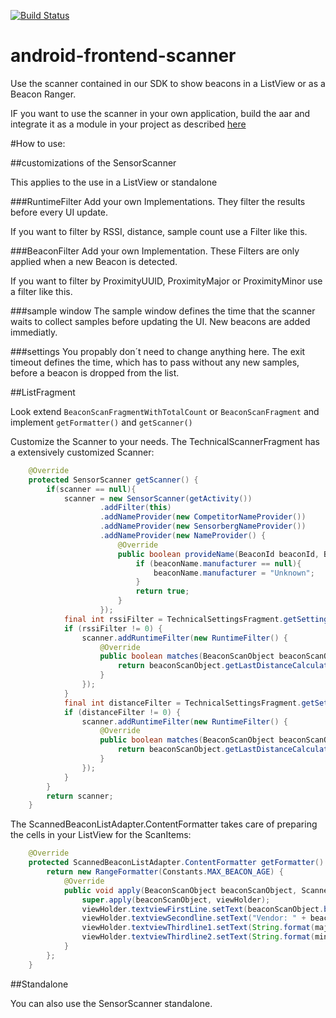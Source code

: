 [![Build Status](https://travis-ci.org/sensorberg-dev/android-frontend-scanner.svg?branch=master)](https://travis-ci.org/sensorberg-dev/android-frontend-scanner)

# android-frontend-scanner
Use the scanner contained in our SDK to show beacons in a ListView or as a Beacon Ranger.

IF you want to use the scanner in your own application, build the aar and integrate it as a module in your project as described [here](http://tools.android.com/tech-docs/new-build-system/tips#TOC-Handling-transitive-dependencies-for-local-artifacts-jars-and-aar-)

#How to use:

##customizations of the SensorScanner

This applies to the use in a ListView or standalone

###RuntimeFilter
Add your own Implementations. They filter the results before every UI update. 

If you want to filter by RSSI, distance, sample count use a Filter like this.

###BeaconFilter
Add your own Implementation. These Filters are only applied when a new Beacon is detected.

If you want to filter by ProximityUUID, ProximityMajor or ProximityMinor use a filter like this.

###sample window
The sample window defines the time that the scanner waits to collect samples before updating the UI. New beacons are added immediatly.

###settings
You propably don´t need to change anything here. The exit timeout defines the time, which has to pass without any new samples, before a beacon is dropped from the list.


##ListFragment

Look extend ```BeaconScanFragmentWithTotalCount``` or ```BeaconScanFragment``` and implement ```getFormatter()``` and ```getScanner()```

Customize the Scanner to your needs. The TechnicalScannerFragment has a extensively customized Scanner:

```java
	@Override
    protected SensorScanner getScanner() {
        if(scanner == null){
            scanner = new SensorScanner(getActivity())
                    .addFilter(this)
                    .addNameProvider(new CompetitorNameProvider())
                    .addNameProvider(new SensorbergNameProvider())
                    .addNameProvider(new NameProvider() {
                        @Override
                        public boolean provideName(BeaconId beaconId, BeaconName beaconName) {
                            if (beaconName.manufacturer == null){
                                beaconName.manufacturer = "Unknown";
                            }
                            return true;
                        }
                    });
            final int rssiFilter = TechnicalSettingsFragment.getSetting(getActivity(), TechnicalSettingsFragment.SCANNER_LIMIT_RSSI);
            if (rssiFilter != 0) {
                scanner.addRuntimeFilter(new RuntimeFilter() {
                    @Override
                    public boolean matches(BeaconScanObject beaconScanObject) {
                        return beaconScanObject.getLastDistanceCalculation().rssi.min > -rssiFilter;
                    }
                });
            }
            final int distanceFilter = TechnicalSettingsFragment.getSetting(getActivity(), TechnicalSettingsFragment.SCANNER_LIMIT_METERS);
            if (distanceFilter != 0) {
                scanner.addRuntimeFilter(new RuntimeFilter() {
                    @Override
                    public boolean matches(BeaconScanObject beaconScanObject) {
                        return beaconScanObject.getLastDistanceCalculation().distanceInMeters < distanceFilter;
                    }
                });
            }
        }
        return scanner;
    }
```

The ScannedBeaconListAdapter.ContentFormatter takes care of preparing the cells in your ListView for the ScanItems:

```java
	@Override
    protected ScannedBeaconListAdapter.ContentFormatter getFormatter() {
        return new RangeFormatter(Constants.MAX_BEACON_AGE) {
            @Override
            public void apply(BeaconScanObject beaconScanObject, ScannedBeaconListAdapter.ViewHolder viewHolder) {
                super.apply(beaconScanObject, viewHolder);
                viewHolder.textviewFirstLine.setText(beaconScanObject.beaconName.name);
                viewHolder.textviewSecondline.setText("Vendor: " + beaconScanObject.beaconName.manufacturer);
                viewHolder.textviewThirdline1.setText(String.format(majorFormat, beaconScanObject.beaconId.getMajorId()));
                viewHolder.textviewThirdline2.setText(String.format(minorFormat, beaconScanObject.beaconId.getMinorId()));
            }
        };
    }
```

##Standalone

You can also use the SensorScanner standalone.


